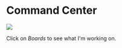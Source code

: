 Command Center
=============

![](http://wiki.teamliquid.net/starcraft/images/f/f1/CCslide.PNG)

Click on _Boards_ to see what I'm working on.